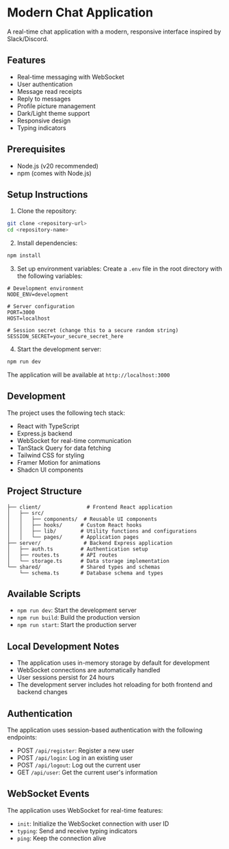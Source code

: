 # Modern Chat Application

A real-time chat application with a modern, responsive interface inspired by Slack/Discord.

## Features

- Real-time messaging with WebSocket
- User authentication
- Message read receipts
- Reply to messages
- Profile picture management
- Dark/Light theme support
- Responsive design
- Typing indicators

## Prerequisites

- Node.js (v20 recommended)
- npm (comes with Node.js)

## Setup Instructions

1. Clone the repository:
```bash
git clone <repository-url>
cd <repository-name>
```

2. Install dependencies:
```bash
npm install
```

3. Set up environment variables:
Create a `.env` file in the root directory with the following variables:
```env
# Development environment
NODE_ENV=development

# Server configuration
PORT=3000
HOST=localhost

# Session secret (change this to a secure random string)
SESSION_SECRET=your_secure_secret_here
```

4. Start the development server:
```bash
npm run dev
```

The application will be available at `http://localhost:3000`

## Development

The project uses the following tech stack:
- React with TypeScript
- Express.js backend
- WebSocket for real-time communication
- TanStack Query for data fetching
- Tailwind CSS for styling
- Framer Motion for animations
- Shadcn UI components

## Project Structure

```
├── client/               # Frontend React application
│   ├── src/
│   │   ├── components/  # Reusable UI components
│   │   ├── hooks/      # Custom React hooks
│   │   ├── lib/        # Utility functions and configurations
│   │   └── pages/      # Application pages
├── server/              # Backend Express application
│   ├── auth.ts         # Authentication setup
│   ├── routes.ts       # API routes
│   └── storage.ts      # Data storage implementation
└── shared/             # Shared types and schemas
    └── schema.ts       # Database schema and types
```

## Available Scripts

- `npm run dev`: Start the development server
- `npm run build`: Build the production version
- `npm run start`: Start the production server

## Local Development Notes

- The application uses in-memory storage by default for development
- WebSocket connections are automatically handled
- User sessions persist for 24 hours
- The development server includes hot reloading for both frontend and backend changes

## Authentication

The application uses session-based authentication with the following endpoints:
- POST `/api/register`: Register a new user
- POST `/api/login`: Log in an existing user
- POST `/api/logout`: Log out the current user
- GET `/api/user`: Get the current user's information

## WebSocket Events

The application uses WebSocket for real-time features:
- `init`: Initialize the WebSocket connection with user ID
- `typing`: Send and receive typing indicators
- `ping`: Keep the connection alive